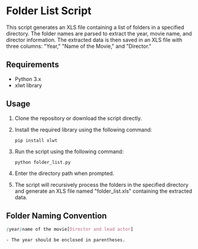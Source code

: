 # Folder List Script

This script generates an XLS file containing a list of folders in a specified directory. The folder names are parsed to extract the year, movie name, and director information. The extracted data is then saved in an XLS file with three columns: "Year," "Name of the Movie," and "Director."

## Requirements

- Python 3.x
- xlwt library

## Usage

1. Clone the repository or download the script directly.

2. Install the required library using the following command:

   ```shell
   pip install xlwt
   
3. Run the script using the following command:
   ```shell
   python folder_list.py
4. Enter the directory path when prompted.
5. The script will recursively process the folders in the specified directory and generate an XLS file named "folder_list.xls" containing the extracted data.

## Folder Naming Convention
   ```scss
   (year)name of the movie[Director and lead actor]

- The year should be enclosed in parentheses.

